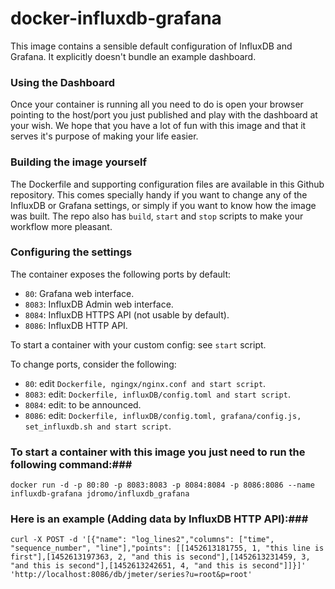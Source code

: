docker-influxdb-grafana
=======================

This image contains a sensible default configuration of InfluxDB and Grafana. It explicitly doesn't bundle an example dashboard.

### Using the Dashboard ###

Once your container is running all you need to do is open your browser pointing to the host/port you just published and play with the dashboard at your wish. We hope that you have a lot of fun with this image and that it serves it's purpose of making your life easier.

### Building the image yourself ###

The Dockerfile and supporting configuration files are available in this Github repository. This comes specially handy if you want to change any of the InfluxDB or Grafana settings, or simply if you want to know how the image was built.
The repo also has `build`, `start` and `stop` scripts to make your workflow more pleasant.

### Configuring the settings  ###

The container exposes the following ports by default:

- `80`: Grafana web interface.
- `8083`: InfluxDB Admin web interface.
- `8084`: InfluxDB HTTPS API (not usable by default).
- `8086`: InfluxDB HTTP API.

To start a container with your custom config: see `start` script.

To change ports, consider the following:

- `80`: edit `Dockerfile, ngingx/nginx.conf and start script`.
- `8083`: edit: `Dockerfile, influxDB/config.toml and start script`.
- `8084`: edit: to be announced.
- `8086`: edit: `Dockerfile, influxDB/config.toml, grafana/config.js, set_influxdb.sh and start script`.

### To start a container with this image you just need to run the following command:###

`docker run -d -p 80:80 -p 8083:8083 -p 8084:8084 -p 8086:8086 --name influxdb-grafana jdromo/influxdb_grafana`

### Here is an example (Adding data by InfluxDB HTTP API):###

`curl -X POST -d '[{"name": "log_lines2","columns": ["time", "sequence_number", "line"],"points": [[1452613181755, 1, "this line is first"],[1452613197363, 2, "and this is second"],[1452613231459, 3, "and this is second"],[1452613242651, 4, "and this is second"]]}]' 'http://localhost:8086/db/jmeter/series?u=root&p=root'`
